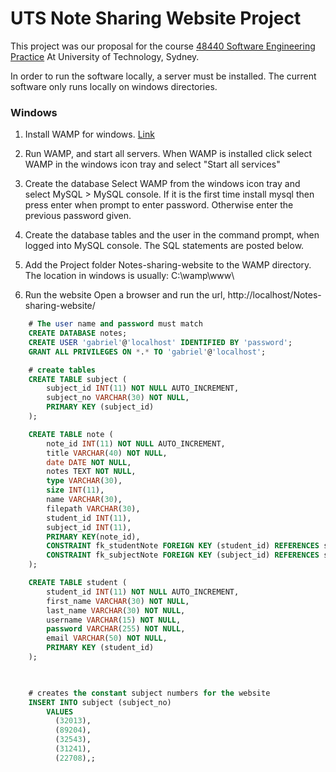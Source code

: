 # UTS Note Sharing Website Project

This project was our proposal for the course [48440 Software Engineering Practice](http://handbook.uts.edu.au/subjects/48440.html) At University of Technology, Sydney.

In order to run the software locally, a server must be installed.
The current software only runs locally on windows directories.

### Windows

1. Install WAMP for windows. [Link](http://www.wampserver.com/en/)

2. Run WAMP, and start all servers. 
When WAMP is installed click select WAMP in the windows icon tray and select "Start all services"

3. Create the database
Select WAMP from the windows icon tray and select MySQL > MySQL console. If it is the first time install mysql then press enter when prompt to enter password. Otherwise enter the previous password given.

4. Create the database tables and the user in the command prompt, when logged into MySQL console. The SQL statements are posted below.

5. Add the Project folder Notes-sharing-website to the WAMP directory. The location in windows is usually: C:\wamp\www\

6. Run the website
Open a browser and run the url, http://localhost/Notes-sharing-website/ 


``` SQL
	# The user name and password must match
	CREATE DATABASE notes;
	CREATE USER 'gabriel'@'localhost' IDENTIFIED BY 'password';
	GRANT ALL PRIVILEGES ON *.* TO 'gabriel'@'localhost';

	# create tables
	CREATE TABLE subject (
		subject_id INT(11) NOT NULL AUTO_INCREMENT,
	  	subject_no VARCHAR(30) NOT NULL,
		PRIMARY KEY (subject_id)
	);

	CREATE TABLE note (
		note_id INT(11) NOT NULL AUTO_INCREMENT,
		title VARCHAR(40) NOT NULL,
		date DATE NOT NULL,
		notes TEXT NOT NULL,
		type VARCHAR(30),
		size INT(11),
		name VARCHAR(30),
		filepath VARCHAR(30),
		student_id INT(11),
		subject_id INT(11),
		PRIMARY KEY(note_id),
		CONSTRAINT fk_studentNote FOREIGN KEY (student_id) REFERENCES student(student_id),
		CONSTRAINT fk_subjectNote FOREIGN KEY (subject_id) REFERENCES subject(subject_id)
	);

	CREATE TABLE student (
		student_id INT(11) NOT NULL AUTO_INCREMENT,
		first_name VARCHAR(30) NOT NULL,
		last_name VARCHAR(30) NOT NULL,
		username VARCHAR(15) NOT NULL,
		password VARCHAR(255) NOT NULL,
		email VARCHAR(50) NOT NULL,
		PRIMARY KEY (student_id)
	);


	
	# creates the constant subject numbers for the website
	INSERT INTO subject (subject_no)
	    VALUES
	      (32013),
	      (89204),
	      (32543),
	      (31241),
	      (22708),;
```







